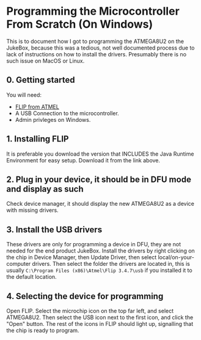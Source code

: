 # Programming the Microcontroller From Scratch (On Windows)
This is to document how I got to programming the ATMEGA8U2 on the JukeBox, because this was a tedious, not well documented process due to lack of instructions on how to install the drivers. Presumably there is no such issue on MacOS or Linux.

## 0. Getting started
You will need:
- [FLIP from ATMEL](https://www.microchip.com/en-us/development-tool/flip)
- A USB Connection to the microcontroller.
- Admin privleges on Windows.

## 1. Installing FLIP
It is preferable you download the version that INCLUDES the Java Runtime Environment for easy setup. Download it from the link above.

## 2. Plug in your device, it should be in DFU mode and display as such
Check device manager, it should display the new ATMEGA8U2 as a device with missing drivers.

## 3. Install the USB drivers
These drivers are only for programming a device in DFU, they are not needed for the end product JukeBox. Install the drivers by right clicking on the chip in Device Manager, then Update Driver, then select local/on-your-computer drivers. Then select the folder the drivers are located in, this is usually `C:\Program Files (x86)\Atmel\Flip 3.4.7\usb` if you installed it to the default location.

## 4. Selecting the device for programming
Open FLIP. Select the microchip icon on the top far left, and select ATMEGA8U2. Then select the USB icon next to the first icon, and click the "Open" button. The rest of the icons in FLIP should light up, signalling that the chip is ready to program.
